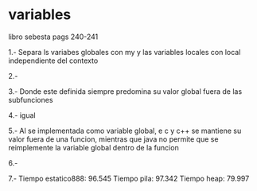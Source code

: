 # variables
libro sebesta pags 240-241

1.- Separa ls variabes globales con my y las variables locales con local independiente del contexto

2.- 

3.- Donde este definida siempre predomina su valor global fuera de las subfunciones

4.- igual

5.- Al se implementada como variable global, e c y c++ se mantiene su valor fuera de una funcion, mientras que java no permite que se reimplemente la variable global dentro de la funcion

6.- 

7.- 
Tiempo estatico888: 96.545
Tiempo pila: 97.342
Tiempo heap: 79.997
